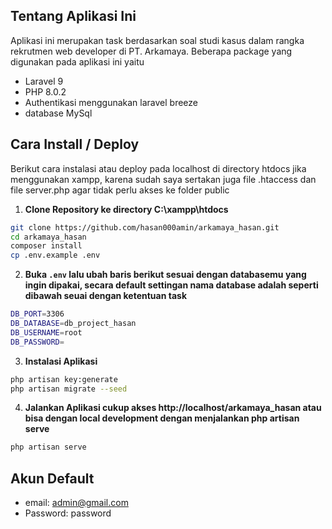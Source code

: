 ## Tentang Aplikasi Ini

Aplikasi ini merupakan task berdasarkan soal studi kasus dalam rangka rekrutmen web developer di PT. Arkamaya. Beberapa package yang digunakan pada aplikasi ini yaitu

-   Laravel 9
-   PHP 8.0.2
-   Authentikasi menggunakan laravel breeze
-   database MySql

## Cara Install / Deploy

Berikut cara instalasi atau deploy pada localhost di directory htdocs jika menggunakan xampp, karena sudah saya sertakan juga file .htaccess dan file server.php agar tidak perlu akses ke folder public

1. **Clone Repository ke directory C:\xampp\htdocs**

```bash
git clone https://github.com/hasan000amin/arkamaya_hasan.git
cd arkamaya_hasan
composer install
cp .env.example .env
```

2. **Buka `.env` lalu ubah baris berikut sesuai dengan databasemu yang ingin dipakai, secara default settingan nama database adalah seperti dibawah seuai dengan ketentuan task**

```bash
DB_PORT=3306
DB_DATABASE=db_project_hasan
DB_USERNAME=root
DB_PASSWORD=
```

3. **Instalasi Aplikasi**

```bash
php artisan key:generate
php artisan migrate --seed
```

4. **Jalankan Aplikasi cukup akses http://localhost/arkamaya_hasan atau bisa dengan local development dengan menjalankan php artisan serve**

```bash
php artisan serve
```

## Akun Default

-   email: admin@gmail.com
-   Password: password
